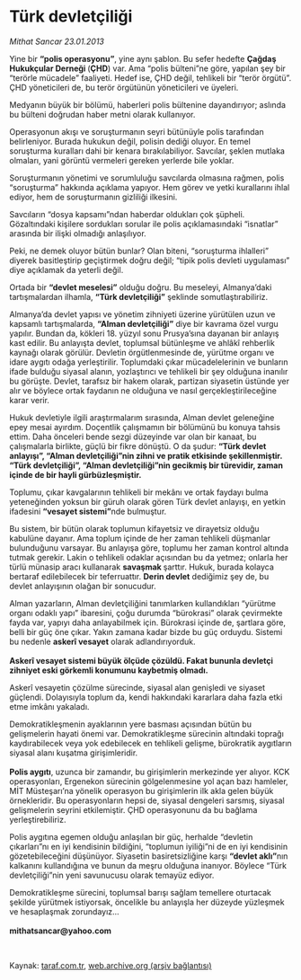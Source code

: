 # Türk devletçiliği

*Mithat Sancar 23.01.2013*

<div class="yazi"><p>Yine bir <b>“polis operasyonu”</b>, yine aynı şablon. Bu sefer hedefte <b>Çağdaş Hukukçular Derneği </b>(<b>ÇHD</b>) var. Ama “polis bülteni”ne göre, yapılan şey bir “terörle mücadele” faaliyeti. Hedef ise, ÇHD değil, tehlikeli bir “terör örgütü”. ÇHD yöneticileri de, bu terör örgütünün yöneticileri ve üyeleri.</p>
<p>Medyanın büyük bir bölümü, haberleri polis bültenine dayandırıyor; aslında bu bülteni doğrudan haber metni olarak kullanıyor. </p>
<p>Operasyonun akışı ve soruşturmanın seyri bütünüyle polis tarafından belirleniyor. Burada hukukun değil, polisin dediği oluyor. En temel soruşturma kuralları dahi bir kenara bırakılabiliyor. Savcılar, şeklen mutlaka olmaları, yani görüntü vermeleri gereken yerlerde bile yoklar. </p>
<p>Soruşturmanın yönetimi ve sorumluluğu savcılarda olmasına rağmen, polis “soruşturma” hakkında açıklama yapıyor. Hem görev ve yetki kurallarını ihlal ediyor, hem de soruşturmanın gizliliği ilkesini. </p>
<p>Savcıların “dosya kapsamı”ndan haberdar oldukları çok şüpheli. Gözaltındaki kişilere sordukları sorular ile polis açıklamasındaki “isnatlar” arasında bir ilişki olmadığı anlaşılıyor.</p>
<p>Peki, ne demek oluyor bütün bunlar? Olan biteni, “soruşturma ihlalleri” diyerek basitleştirip geçiştirmek doğru değil; “tipik polis devleti uygulaması” diye açıklamak da yeterli değil.</p>
<p>Ortada bir <b>“devlet meselesi”</b> olduğu doğru. Bu meseleyi, Almanya’daki tartışmalardan ilhamla, <b>“Türk devletçiliği”</b> şeklinde somutlaştırabiliriz. </p>
<p>Almanya’da devlet yapısı ve yönetim zihniyeti üzerine yürütülen uzun ve kapsamlı tartışmalarda, <b>“Alman devletçiliği”</b> diye bir kavrama özel vurgu yapılır. Bundan da, kökleri 18. yüzyıl sonu Prusya’sına dayanan bir anlayış kast edilir. Bu anlayışta devlet, toplumsal bütünleşme ve ahlâkî rehberlik kaynağı olarak görülür. Devletin örgütlenmesinde de, yürütme organı ve idare aygıtı odağa yerleştirilir. Toplumdaki çıkar mücadelelerinin ve bunların ifade bulduğu siyasal alanın, yozlaştırıcı ve tehlikeli bir şey olduğuna inanılır bu görüşte. Devlet, tarafsız bir hakem olarak, partizan siyasetin üstünde yer alır ve böylece ortak faydanın ne olduğuna ve nasıl gerçekleştirileceğine karar verir.</p>
<p>Hukuk devletiyle ilgili araştırmalarım sırasında, Alman devlet geleneğine epey mesai ayırdım. Doçentlik çalışmamın bir bölümünü bu konuya tahsis ettim. Daha önceleri bende sezgi düzeyinde var olan bir kanaat, bu çalışmalarla birlikte, güçlü bir fikre dönüştü. O da şudur: <b>“Türk devlet anlayışı”, “Alman devletçiliği”nin zihni ve pratik etkisinde şekillenmiştir. “Türk devletçiliği”, “Alman devletçiliği”nin gecikmiş bir türevidir, zaman içinde de bir hayli gürbüzleşmiştir.</b></p>
<p>Toplumu, çıkar kavgalarının tehlikeli bir mekânı ve ortak faydayı bulma yeteneğinden yoksun bir güruh olarak gören Türk devlet anlayışı, en yetkin ifadesini <b>“vesayet sistemi”</b>nde bulmuştur. </p>
<p>Bu sistem, bir bütün olarak toplumun kifayetsiz ve dirayetsiz olduğu kabulüne dayanır. Ama toplum içinde de her zaman tehlikeli düşmanlar bulunduğunu varsayar. Bu anlayışa göre, toplumu her zaman kontrol altında tutmak gerekir. Lakin o tehlikeli odaklar açısından bu da yetmez; onlarla her türlü münasip aracı kullanarak <b>savaşmak </b>şarttır. Hukuk, burada kolayca bertaraf edilebilecek bir teferruattır. <b>Derin devlet</b> dediğimiz şey de, bu devlet anlayışının olağan bir sonucudur. </p>
<p>Alman yazarların, Alman devletçiliğini tanımlarken kullandıkları “yürütme organı odaklı yapı” ibaresini, çoğu durumda “bürokrasi” olarak çevirmekte fayda var, yapıyı daha anlayabilmek için. Bürokrasi içinde de, şartlara göre, belli bir güç öne çıkar. Yakın zamana kadar bizde bu güç orduydu. Sistemi bu nedenle <b>askerî vesayet</b> olarak adlandırıyorduk.<br/><br/><b>Askerî vesayet sistemi büyük ölçüde çözüldü. Fakat bununla devletçi zihniyet eski görkemli konumunu kaybetmiş olmadı. </b></p>
<p>Askerî vesayetin çözülme sürecinde, siyasal alan genişledi ve siyaset güçlendi. Dolayısıyla toplum da, kendi hakkındaki kararlara daha fazla etki etme imkânı yakaladı. </p>
<p>Demokratikleşmenin ayaklarının yere basması açısından bütün bu gelişmelerin hayati önemi var. Demokratikleşme sürecinin altındaki toprağı kaydırabilecek veya yok edebilecek en tehlikeli gelişme, bürokratik aygıtların siyasal alanı kuşatma girişimleridir.<br/><br/><b>Polis aygıtı</b>, uzunca bir zamandır, bu girişimlerin merkezinde yer alıyor. KCK operasyonları, Ergenekon sürecinin gölgelenmesine yol açan bazı hamleler, MİT Müsteşarı’na yönelik operasyon bu girişimlerin ilk akla gelen büyük örnekleridir. Bu operasyonların hepsi de, siyasal dengeleri sarsmış, siyasal gelişmelerin seyrini etkilemiştir. ÇHD operasyonunu da bu bağlama yerleştirebiliriz.</p>
<p>Polis aygıtına egemen olduğu anlaşılan bir güç, herhalde “devletin çıkarları”nı en iyi kendisinin bildiğini, “toplumun iyiliği”ni de en iyi kendisinin gözetebileceğini düşünüyor. Siyasetin basiretsizliğine karşı <b>“devlet aklı”</b>nın kalkanını kullandığına ve bunun da meşru olduğuna inanıyor. Böylece “Türk devletçiliği”nin yeni savunucusu olarak temayüz ediyor.</p>
<p>Demokratikleşme sürecini, toplumsal barışı sağlam temellere oturtacak şekilde yürütmek istiyorsak, öncelikle bu anlayışla her düzeyde yüzleşmek ve hesaplaşmak zorundayız...<br/><br/><strong>mithatsancar@yahoo.com</strong></p>
<p> </p>
</div>

Kaynak: [taraf.com.tr](http://www.taraf.com.tr/mithat-sancar/makale-turk-devletciligi.htm), [web.archive.org (arşiv bağlantısı)](http://web.archive.org/web/20131107104825/http://www.taraf.com.tr/mithat-sancar/makale-turk-devletciligi.htm)
